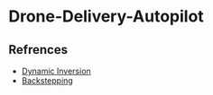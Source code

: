 # Drone-Delivery-Autopilot

## Refrences

- [Dynamic Inversion](https://www.sciencedirect.com/science/article/pii/S2405896318301903)
- [Backstepping](https://ieeexplore.ieee.org/document/4058900)
